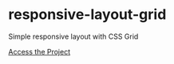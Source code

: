 # responsive-layout-grid
 Simple responsive layout with CSS Grid
 
 [Access the Project](https://jelsonjay.github.io/responsive-layout-grid/)
 
 
